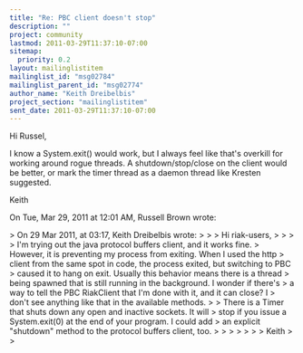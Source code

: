 ```yaml
---
title: "Re: PBC client doesn't stop"
description: ""
project: community
lastmod: 2011-03-29T11:37:10-07:00
sitemap:
  priority: 0.2
layout: mailinglistitem
mailinglist_id: "msg02784"
mailinglist_parent_id: "msg02774"
author_name: "Keith Dreibelbis"
project_section: "mailinglistitem"
sent_date: 2011-03-29T11:37:10-07:00
---
```



Hi Russel,

I know a System.exit() would work, but I always feel like that's overkill
for working around rogue threads. A shutdown/stop/close on the client would
be better, or mark the timer thread as a daemon thread like Kresten
suggested.

Keith

On Tue, Mar 29, 2011 at 12:01 AM, Russell Brown wrote:

&gt; On 29 Mar 2011, at 03:17, Keith Dreibelbis wrote:
&gt;
&gt; &gt; Hi riak-users,
&gt; &gt;
&gt; &gt; I'm trying out the java protocol buffers client, and it works fine.
&gt; However, it is preventing my process from exiting. When I used the http
&gt; client from the same spot in code, the process exited, but switching to PBC
&gt; caused it to hang on exit. Usually this behavior means there is a thread
&gt; being spawned that is still running in the background. I wonder if there's
&gt; a way to tell the PBC RiakClient that I'm done with it, and it can close? I
&gt; don't see anything like that in the available methods.
&gt;
&gt; There is a Timer that shuts down any open and inactive sockets. It will
&gt; stop if you issue a System.exit(0) at the end of your program. I could add
&gt; an explicit "shutdown" method to the protocol buffers client, too.
&gt;
&gt; &gt;
&gt; &gt;
&gt; &gt; Keith
&gt; &gt;
